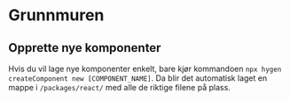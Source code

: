 # Grunnmuren

## Opprette nye komponenter

Hvis du vil lage nye komponenter enkelt, bare kjør kommandoen `npx hygen createComponent new [COMPONENT_NAME]`. Da blir det automatisk laget en mappe i `/packages/react/` med alle de riktige filene på plass.
